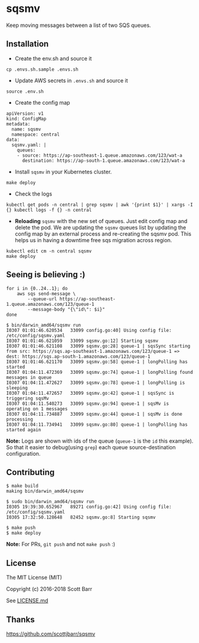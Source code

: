 # sqsmv

Keep moving messages between a list of two SQS queues.

## Installation

- Create the env.sh and source it
```
cp .envs.sh.sample .envs.sh
```

- Update AWS secrets in `.envs.sh` and source it
```
source .env.sh
```

- Create the config map
```
apiVersion: v1
kind: ConfigMap
metadata:
  name: sqsmv
  namespace: central
data:
  sqsmv.yaml: |
    queues:
    - source: https://ap-southeast-1.queue.amazonaws.com/123/wat-a
      destination: https://ap-south-1.queue.amazonaws.com/123/wat-a
```

- Install `sqsmv` in your Kubernetes cluster.
```
make deploy
```

- Check the logs
```
kubectl get pods -n central | grep sqsmv | awk '{print $1}' | xargs -I {} kubectl logs -f {} -n central
```

- **Reloading** `sqsmv` with the new set of queues. Just edit config map and delete the pod. We are updating the `sqsmv` queues list by updating the config map by an external process and re-creating the sqsmv pod. This helps us in having a downtime free sqs migration across region.
```
kubectl edit cm -n central sqsmv
make deploy
```

## Seeing is believing :)
```
for i in {0..24..1}; do
    aws sqs send-message \
        --queue-url https://ap-southeast-1.queue.amazonaws.com/123/queue-1
        --message-body "{\"id\": $i}"
done
```

```
$ bin/darwin_amd64/sqsmv run
I0307 01:01:46.620534   33099 config.go:40] Using config file: /etc/config/sqsmv.yaml
I0307 01:01:46.621059   33099 sqsmv.go:12] Starting sqsmv
I0307 01:01:46.621108   33099 sqsmv.go:28] queue-1 | sqsSync starting from src: https://sqs.ap-southeast-1.amazonaws.com/123/queue-1 => dest: https://sqs.ap-south-1.amazonaws.com/123/queue-1
I0307 01:01:46.621170   33099 sqsmv.go:58] queue-1 | longPolling has started
I0307 01:04:11.472369   33099 sqsmv.go:74] queue-1 | longPolling found messages in queue
I0307 01:04:11.472627   33099 sqsmv.go:78] queue-1 | longPolling is sleeping
I0307 01:04:11.472657   33099 sqsmv.go:42] queue-1 | sqsSync is triggering sqsMv
I0307 01:04:11.540273   33099 sqsmv.go:94] queue-1 | sqsMv is operating on 1 messages
I0307 01:04:11.734887   33099 sqsmv.go:44] queue-1 | sqsMv is done processing
I0307 01:04:11.734941   33099 sqsmv.go:80] queue-1 | longPolling has started again
```
**Note:** Logs are shown with ids of the queue (`queue-1` is the `id` this example). So that it easier to debug(using `grep`) each queue source-destination configuration.

## Contributing
```
$ make build
making bin/darwin_amd64/sqsmv

$ sudo bin/darwin_amd64/sqsmv run
I0305 19:39:30.652967   89271 config.go:42] Using config file: /etc/config/sqsmv.yaml
I0305 17:32:50.128648   82452 sqsmv.go:8] Starting sqsmv

$ make push
$ make deploy
```
**Note:** For PRs, `git push` and not `make push` :)

## License

The MIT License (MIT)

Copyright (c) 2016-2018 Scott Barr

See [LICENSE.md](LICENSE.md)

## Thanks

https://github.com/scottjbarr/sqsmv
